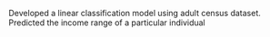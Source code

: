 Developed a linear classification model using adult census dataset. Predicted the income range of a particular individual
